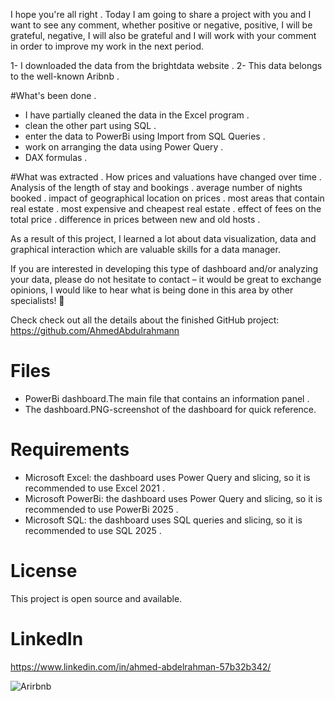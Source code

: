I hope you're all right . Today I am going to share a project with you and I want to see any comment, whether positive or negative, positive, I will be grateful, negative, I will also be grateful and I will work with your comment in order to improve my work in the next period.


1- I downloaded the data from the brightdata website .
2- This data belongs to the well-known Aribnb .

#What's been done .
- I have partially cleaned the data in the Excel program .
- clean the other part using SQL .
- enter the data to PowerBi using Import from SQL Queries .
- work on arranging the data using Power Query .
- DAX formulas .


#What was extracted .
How prices and valuations have changed over time .
Analysis of the length of stay and bookings .
average number of nights booked .
impact of geographical location on prices .
most areas that contain real estate .
most expensive and cheapest real estate .
effect of fees on the total price .
difference in prices between new and old hosts .


As a result of this project, I learned a lot about data visualization, data and graphical interaction which are valuable skills for a data manager. 

If you are interested in developing this type of dashboard and/or analyzing your data, please do not hesitate to contact – it would be great to exchange opinions, I would like to hear what is being done in this area by other specialists! 🙌

Check check out all the details about the finished GitHub project:
https://github.com/AhmedAbdulrahmann

# Files
- PowerBi dashboard.The main file that contains an information panel .
- The dashboard.PNG-screenshot of the dashboard for quick reference.

# Requirements
- Microsoft Excel: the dashboard uses Power Query and slicing, so it is recommended to use Excel 2021 .
- Microsoft PowerBi: the dashboard uses Power Query and slicing, so it is recommended to use PowerBi 2025 .
- Microsoft SQL: the dashboard uses SQL queries and slicing, so it is recommended to use SQL 2025 .


# License
This project is open source and available.


# LinkedIn
https://www.linkedin.com/in/ahmed-abdelrahman-57b32b342/

![Arirbnb](https://github.com/user-attachments/assets/6030211f-b513-462d-875b-28e0e5f24244)
